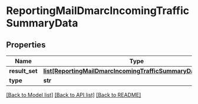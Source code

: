 # ReportingMailDmarcIncomingTrafficSummaryData

## Properties
Name | Type | Description | Notes
------------ | ------------- | ------------- | -------------
**result_set** | [**list[ReportingMailDmarcIncomingTrafficSummaryDataResultSet]**](ReportingMailDmarcIncomingTrafficSummaryDataResultSet.md) |  | [optional] 
**type** | **str** |  | [optional] 

[[Back to Model list]](../README.md#documentation-for-models) [[Back to API list]](../README.md#documentation-for-api-endpoints) [[Back to README]](../README.md)

